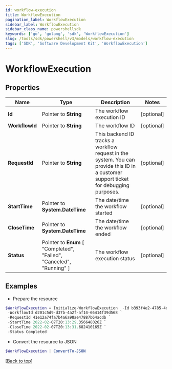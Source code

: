 ```yaml
---
id: workflow-execution
title: WorkflowExecution
pagination_label: WorkflowExecution
sidebar_label: WorkflowExecution
sidebar_class_name: powershellsdk
keywords: ['go', 'golang', 'sdk', 'WorkflowExecution'] 
slug: /tools/sdk/powershell/v3/models/workflow-execution
tags: ['SDK', 'Software Development Kit', 'WorkflowExecution']
---
```



# WorkflowExecution

## Properties

Name | Type | Description | Notes
------------ | ------------- | ------------- | -------------
**Id** |  Pointer to **String** | The workflow execution ID | [optional] 
**WorkflowId** |  Pointer to **String** | The workflow ID | [optional] 
**RequestId** |  Pointer to **String** | This backend ID tracks a workflow request in the system. You can provide this ID in a customer support ticket for debugging purposes. | [optional] 
**StartTime** |  Pointer to **System.DateTime** | The date/time the workflow started | [optional] 
**CloseTime** |  Pointer to **System.DateTime** | The date/time the workflow ended | [optional] 
**Status** |  Pointer to  **Enum** [  "Completed",    "Failed",    "Canceled",    "Running" ] | The workflow execution status | [optional] 

## Examples

- Prepare the resource
```powershell
$WorkflowExecution = Initialize-WorkflowExecution  -Id b393f4e2-4785-4d7f-ab27-3a6b8ded4c81 `
 -WorkflowId d201c5d9-d37b-4a2f-af14-66414f39d568 `
 -RequestId 41e12a74fa7b4a6a98ae47887b64acdb `
 -StartTime 2022-02-07T20:13:29.356648026Z `
 -CloseTime 2022-02-07T20:13:31.682410165Z `
 -Status Completed
```

- Convert the resource to JSON
```powershell
$WorkflowExecution | ConvertTo-JSON
```


[[Back to top]](#) 

